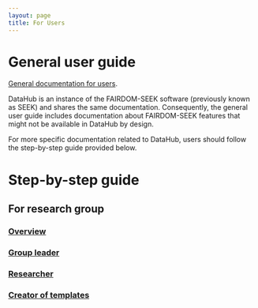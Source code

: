 ```yaml
---
layout: page
title: For Users
---
```


# General user guide
[General documentation for users](help/user-guide/index.html).

DataHub is an instance of the FAIRDOM-SEEK software (previously known as SEEK) and shares the same documentation. Consequently, the general user guide includes documentation about FAIRDOM-SEEK features that might not be available in DataHub by design.

For more specific documentation related to DataHub, users should follow the step-by-step guide provided below.

# Step-by-step guide

## For research group
### [Overview](dh-research-group.html#overview)
### [Group leader](dh-research-group.html#group-leader)
### [Researcher](dh-research-group.html#researcher)
### [Creator of templates](dh-research-group.html#creator-of-templates)


<!--## For core facility-->


